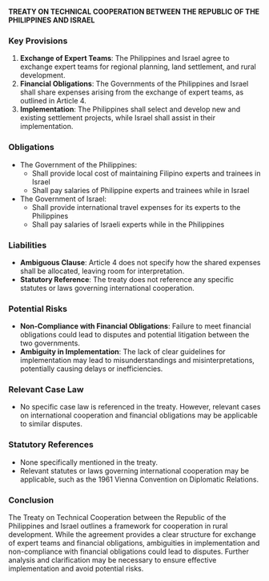 **TREATY ON TECHNICAL COOPERATION BETWEEN THE REPUBLIC OF THE PHILIPPINES AND ISRAEL**

### **Key Provisions**

1. **Exchange of Expert Teams**: The Philippines and Israel agree to exchange expert teams for regional planning, land settlement, and rural development.
2. **Financial Obligations**: The Governments of the Philippines and Israel shall share expenses arising from the exchange of expert teams, as outlined in Article 4.
3. **Implementation**: The Philippines shall select and develop new and existing settlement projects, while Israel shall assist in their implementation.

### **Obligations**

* The Government of the Philippines:
	+ Shall provide local cost of maintaining Filipino experts and trainees in Israel
	+ Shall pay salaries of Philippine experts and trainees while in Israel
* The Government of Israel:
	+ Shall provide international travel expenses for its experts to the Philippines
	+ Shall pay salaries of Israeli experts while in the Philippines

### **Liabilities**

* **Ambiguous Clause**: Article 4 does not specify how the shared expenses shall be allocated, leaving room for interpretation.
* **Statutory Reference**: The treaty does not reference any specific statutes or laws governing international cooperation.

### **Potential Risks**

* **Non-Compliance with Financial Obligations**: Failure to meet financial obligations could lead to disputes and potential litigation between the two governments.
* **Ambiguity in Implementation**: The lack of clear guidelines for implementation may lead to misunderstandings and misinterpretations, potentially causing delays or inefficiencies.

### **Relevant Case Law**

* No specific case law is referenced in the treaty. However, relevant cases on international cooperation and financial obligations may be applicable to similar disputes.

### **Statutory References**

* None specifically mentioned in the treaty.
* Relevant statutes or laws governing international cooperation may be applicable, such as the 1961 Vienna Convention on Diplomatic Relations.

### **Conclusion**

The Treaty on Technical Cooperation between the Republic of the Philippines and Israel outlines a framework for cooperation in rural development. While the agreement provides a clear structure for exchange of expert teams and financial obligations, ambiguities in implementation and non-compliance with financial obligations could lead to disputes. Further analysis and clarification may be necessary to ensure effective implementation and avoid potential risks.